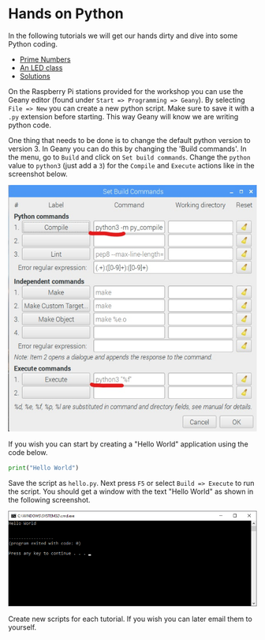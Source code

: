 # Hands on Python

In the following tutorials we will get our hands dirty and dive into some Python coding.

* [Prime Numbers](../hands_on_python/prime_numbers.md)
* [An LED class](../hands_on_python/led_class.md)
* [Solutions](../hands_on_python/solutions.md)

On the Raspberry Pi stations provided for the workshop you can use the Geany editor (found under `Start => Programming => Geany`). By selecting `File => New` you can create a new python script. Make sure to save it with a `.py` extension before starting. This way Geany will know we are writing python code.

One thing that needs to be done is to change the default python version to version 3. In Geany you can do this by changing the 'Build commands'. In the menu, go to `Build` and click on `Set build commands`. Change the `python` value to `python3` (just add a `3`) for the `Compile` and `Execute` actions like in the screenshot below.

![Make python3 the default python version](img/geany-python3-default.jpg)

If you wish you can start by creating a "Hello World" application using the code below.

```python
print("Hello World")
```

Save the script as `hello.py`. Next press `F5` or select `Build => Execute` to run the script. You should get a window with the text "Hello World" as shown in the following screenshot.

![Hello World in Python with Geany](img/hello_world.png)

Create new scripts for each tutorial. If you wish you can later email them to yourself.
